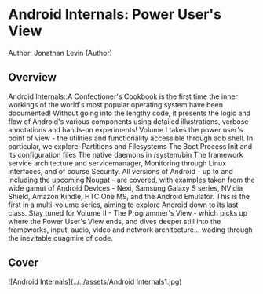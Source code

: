 # Android Internals: Power User's View

Author: Jonathan Levin  (Author)

## Overview

Android Internals::A Confectioner's Cookbook is the first time the inner workings of the world's most popular operating system have been documented! Without going into the lengthy code, it presents the logic and flow of Android's various components using detailed illustrations, verbose annotations and hands-on experiments! Volume I takes the power user's point of view - the utilities and functionality accessible through adb shell. In particular, we explore: Partitions and Filesystems The Boot Process Init and its configuration files The native daemons in /system/bin The framework service architecture and servicemanager, Monitoring through Linux interfaces, and of course Security. All versions of Android - up to and including the upcoming Nougat - are covered, with examples taken from the wide gamut of Android Devices - Nexi, Samsung Galaxy S series, NVidia Shield, Amazon Kindle, HTC One M9, and the Android Emulator. This is the first in a multi-volume series, aiming to explore Android down to its last class. Stay tuned for Volume II - The Programmer's View - which picks up where the Power User's View ends, and dives deeper still into the frameworks, input, audio, video and network architecture... wading through the inevitable quagmire of code.

## Cover

![Android Internals](../../assets/Android Internals1.jpg)